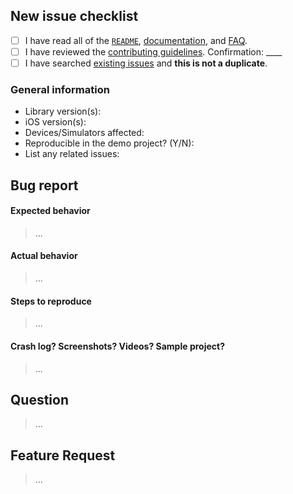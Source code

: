 ## New issue checklist
<!-- Before submitting this issue, make sure you have done the following -->

- [ ] I have read all of the [`README`](https://github.com/jessesquires/JSQMessagesViewController/blob/develop/README.md), [documentation](http://cocoadocs.org/docsets/JSQMessagesViewController/), and [FAQ](https://github.com/jessesquires/JSQMessagesViewController/blob/develop/Documentation/faq.md).
- [ ] I have reviewed the [contributing guidelines](https://github.com/jessesquires/JSQMessagesViewController/blob/develop/.github/CONTRIBUTING.md). Confirmation: ____
- [ ] I have searched [existing issues](https://github.com/jessesquires/JSQMessagesViewController/issues?q=is%3Aissue+sort%3Acreated-desc) and **this is not a duplicate**.

### General information

- Library version(s):
- iOS version(s):
- Devices/Simulators affected:
- Reproducible in the demo project? (Y/N): 
- List any related issues:

## Bug report
<!-- If this is a bug report, please provide the following information. Otherwise, you can delete this section. -->

#### Expected behavior

> ...

#### Actual behavior

> ...

#### Steps to reproduce

> ...

#### Crash log? Screenshots? Videos? Sample project?

>...

## Question
<!-- If this is a question, please provide the following information. Otherwise, you can delete this section. -->

>...

## Feature Request
<!-- If this is a feature request, please provide the following information. Otherwise, you can delete this section. -->

> ...
